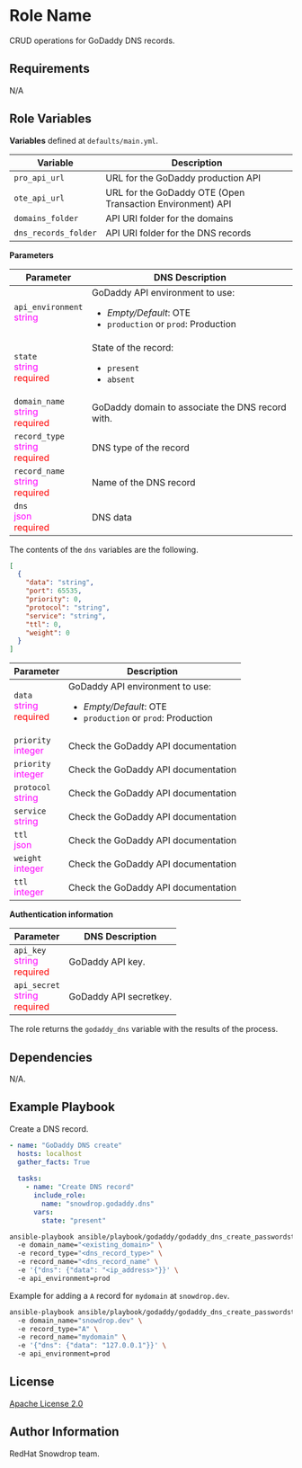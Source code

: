 Role Name
=========

CRUD operations for GoDaddy DNS records.

Requirements
------------

N/A

Role Variables
--------------

**Variables** defined at `defaults/main.yml`.

| Variable | Description
| --- | ---
| `pro_api_url` | URL for the GoDaddy production API
| `ote_api_url` | URL for the GoDaddy OTE (Open Transaction Environment) API
| `domains_folder` | API URI folder for the domains
| `dns_records_folder` | API URI folder for the DNS records

**Parameters**

| Parameter | DNS Description
| --- | ---
| `api_environment`<br/><span style="color:fuchsia">string</span> | GoDaddy API environment to use:<ul><li>_Empty/Default_: OTE</li><li>`production` or `prod`: Production</li></ul>
| `state`<br/><span style="color:fuchsia">string</span><br/><span style="color:red">required</span> | State of the record: <ul><li>`present`</li><li>`absent`</li></ul>
| `domain_name`<br/><span style="color:fuchsia">string</span><br/><span style="color:red">required</span> | GoDaddy domain to associate the DNS record with. 
| `record_type`<br/><span style="color:fuchsia">string</span><br/><span style="color:red">required</span> | DNS type of the record
| `record_name`<br/><span style="color:fuchsia">string</span><br/><span style="color:red">required</span> | Name of the DNS record
| `dns`<br/><span style="color:fuchsia">json</span><br/><span style="color:red">required</span> | DNS data

The contents of the `dns` variables are the following.

```json
[
  {
    "data": "string",
    "port": 65535,
    "priority": 0,
    "protocol": "string",
    "service": "string",
    "ttl": 0,
    "weight": 0
  }
]
```

| Parameter | Description
| --- | ---
| `data`<br/><span style="color:fuchsia">string</span><br/><span style="color:red">required</span> | GoDaddy API environment to use:<ul><li>_Empty/Default_: OTE</li><li>`production` or `prod`: Production</li></ul>
| `priority`<br/><span style="color:fuchsia">integer</span> | Check the GoDaddy API documentation
| `priority`<br/><span style="color:fuchsia">integer</span> | Check the GoDaddy API documentation
| `protocol`<br/><span style="color:fuchsia">string</span> | Check the GoDaddy API documentation
| `service`<br/><span style="color:fuchsia">string</span> | Check the GoDaddy API documentation
  `ttl`<br/><span style="color:fuchsia">json</span> | Check the GoDaddy API documentation
| `weight`<br/><span style="color:fuchsia">integer</span> | Check the GoDaddy API documentation
  `ttl`<br/><span style="color:fuchsia">integer</span> | Check the GoDaddy API documentation

**Authentication information**

| Parameter | DNS Description
| --- | ---
| `api_key`<br/><span style="color:fuchsia">string</span><br/><span style="color:red">required</span> | GoDaddy API key.
| `api_secret`<br/><span style="color:fuchsia">string</span><br/><span style="color:red">required</span> | GoDaddy API secretkey.
The role returns the `godaddy_dns` variable with the results of the process.

Dependencies
------------

N/A.

Example Playbook
----------------

Create a DNS record.

```yaml
- name: "GoDaddy DNS create"
  hosts: localhost
  gather_facts: True
    
  tasks:
    - name: "Create DNS record"
      include_role:
        name: "snowdrop.godaddy.dns"
      vars: 
        state: "present"
```

```bash
ansible-playbook ansible/playbook/godaddy/godaddy_dns_create_passwordstore.yml \ 
  -e domain_name="<existing_domain>" \ 
  -e record_type="<dns_record_type>" \ 
  -e record_name="<dns_record_name" \ 
  -e '{"dns": {"data": "<ip_address>"}}' \ 
  -e api_environment=prod
```

Example for adding a `A` record for `mydomain` at `snowdrop.dev`.

```bash
ansible-playbook ansible/playbook/godaddy/godaddy_dns_create_passwordstore.yml \ 
  -e domain_name="snowdrop.dev" \ 
  -e record_type="A" \ 
  -e record_name="mydomain" \ 
  -e '{"dns": {"data": "127.0.0.1"}}' \ 
  -e api_environment=prod
```

License
-------

[Apache License 2.0](https://www.apache.org/licenses/LICENSE-2.0)

Author Information
------------------

RedHat Snowdrop team.
